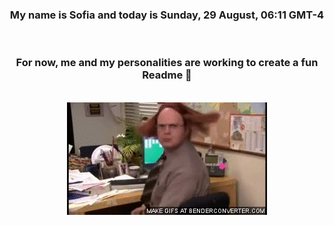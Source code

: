 


<div align="center">
<h3 >My name is Sofia and today is Sunday, 29 August, 06:11 GMT-4</h3><br>
<h3 >For now, me and my personalities are working to create a fun Readme 👋
</h3><br>
<img src='img/dwight.gif' alt='working...'/>
</div>
